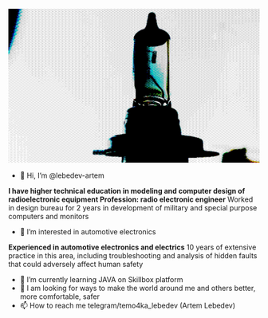![Broken light](/bann.jpg)

- 👋 Hi, I’m @lebedev-artem

__I have higher technical education in modeling and computer design of radioelectronic equipment
Profession: radio electronic engineer__
Worked in design bureau for 2 years in development of military and special purpose computers and monitors

- 👀 I’m interested in automotive electronics

__Experienced in automotive electronics and electrics__
10 years of extensive practice in this area, including troubleshooting and analysis of hidden faults that could adversely affect human safety

- 🌱 I’m currently learning JAVA on Skillbox platform
- 💞️ I am looking for ways to make the world around me and others better, more comfortable, safer
- 📫 How to reach me telegram/temo4ka_lebedev (Artem Lebedev)


<!---
lebedev-artem/lebedev-artem is a ✨ special ✨ repository because its `README.md` (this file) appears on your GitHub profile.
You can click the Preview link to take a look at your changes.
--->
